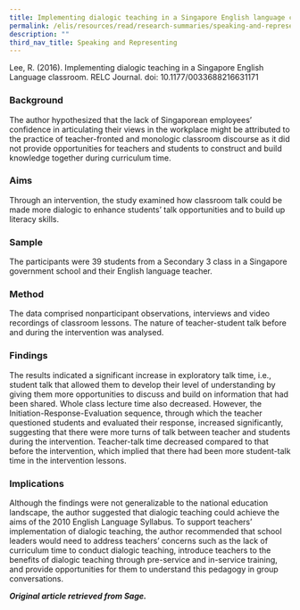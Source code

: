 ```yaml
---
title: Implementing dialogic teaching in a Singapore English language classroom
permalink: /elis/resources/read/research-summaries/speaking-and-representing/implementing-dialogic-teaching/
description: ""
third_nav_title: Speaking and Representing
---
```

Lee, R. (2016). Implementing dialogic teaching in a Singapore English Language classroom. RELC Journal. doi: 10.1177/0033688216631171

### Background

The author hypothesized that the lack of Singaporean employees’ confidence in articulating their views in the workplace might be attributed to the practice of teacher-fronted and monologic classroom discourse as it did not provide opportunities for teachers and students to construct and build knowledge together during curriculum time.

### Aims

Through an intervention, the study examined how classroom talk could be made more dialogic to enhance students’ talk opportunities and to build up literacy skills.

### Sample

The participants were 39 students from a Secondary 3 class in a Singapore government school and their English language teacher.

### Method

The data comprised nonparticipant observations, interviews and video recordings of classroom lessons. The nature of teacher-student talk before and during the intervention was analysed.

### Findings

The results indicated a significant increase in exploratory talk time, i.e., student talk that allowed them to develop their level of understanding by giving them more opportunities to discuss and build on information that had been shared. Whole class lecture time also decreased. However, the Initiation-Response-Evaluation sequence, through which the teacher questioned students and evaluated their response, increased significantly, suggesting that there were more turns of talk between teacher and students during the intervention. Teacher-talk time decreased compared to that before the intervention, which implied that there had been more student-talk time in the intervention lessons.

### Implications

Although the findings were not generalizable to the national education landscape, the author suggested that dialogic teaching could achieve the aims of the 2010 English Language Syllabus. To support teachers’ implementation of dialogic teaching, the author recommended that school leaders would need to address teachers’ concerns such as the lack of curriculum time to conduct dialogic teaching, introduce teachers to the benefits of dialogic teaching through pre-service and in-service training, and provide opportunities for them to understand this pedagogy in group conversations.

_**Original article retrieved from Sage.**_  

